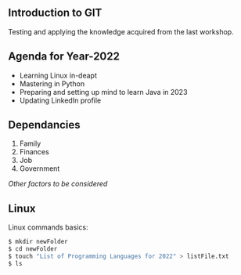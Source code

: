 ## Introduction to GIT
Testing and applying the knowledge acquired from the last workshop.

## Agenda for Year-2022
- Learning Linux in-deapt
- Mastering in Python
- Preparing and setting up mind to learn Java in 2023
- Updating LinkedIn profile

## Dependancies
1. Family
2. Finances
3. Job
4. Government

*Other factors to be considered*

## Linux
Linux commands basics:

```bash
$ mkdir newFolder
$ cd newFolder
$ touch "List of Programming Languages for 2022" > listFile.txt
$ ls
```
